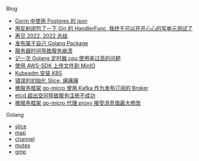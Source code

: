 Blog
* [Gorm 中使用 Postgres 的 json](blog/gorm_pgsql_json.md)
* [用反射闭包了一下 Gin 的 HandlerFunc, 我终于可以开开心心的写单元测试了](blog/golang/gin_handlefunc.md)
* [再见 2022, 2022 总结](blog/summary_by_2022.md)
* [发布属于自己 Golang Package ](blog/golang/发布自己go包.md)
* [服务器时间导致服务崩溃](blog/bug_for_the_server_date.md)
* [记一次 Golang 定时器 cpu 使用率过高的问题](blog/golang/golang_time_cpu.md)
* [使用 AWS-SDK 上传文件到 MinIO ](blog/golang/aws-s3-oss-go.md)
* [ Kubeadm 安装 K8S ](K8S/install.md)
* [错误的初始化 Slice, 痛痛痛](blog/golang/error_init_slice.md)
* [微服务框架 go-micro 使用 Kafka 作为发布订阅的 Broker ](blog/golang/go_micro_use_kafka.md) 
* [etcd 超出空间导致服务注册不成功](blog/golang/etcd_space_exceeded.md) 
* [微服务框架 go-micro 代理 proxy 接受消息值最大修改](blog/golang/go_micro_MaxCallRecvMsgSize.md) 

Golang
* [slice](golang/slice.md) 
* [map](golang/map.md) 
* [channel](golang/channel.md) 
* [mutex](golang/mutex.md) 
* [gmp](golang/gmp.md) 

